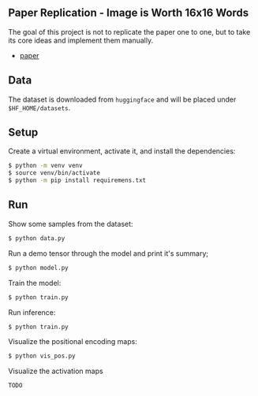 ## Paper Replication - Image is Worth 16x16 Words
The goal of this project is not to replicate the paper one to one, but to take its core ideas and implement them manually.

- [paper](https://arxiv.org/abs/2010.11929)

## Data
The dataset is downloaded from `huggingface` and will be placed under `$HF_HOME/datasets`.

## Setup
Create a virtual environment, activate it, and install the dependencies:
```bash
$ python -m venv venv
$ source venv/bin/activate
$ python -m pip install requiremens.txt
```

## Run
Show some samples from the dataset:
```bash
$ python data.py
```
Run a demo tensor through the model and print it's summary;
```bash
$ python model.py
```
Train the model:
```bash
$ python train.py
```
Run inference:
```bash
$ python train.py
```
Visualize the positional encoding maps:
```bash
$ python vis_pos.py
```
Visualize the activation maps
```
TODO
```
